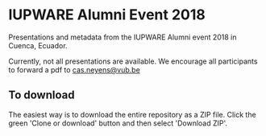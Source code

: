 # IUPWARE Alumni Event 2018
Presentations and metadata from the IUPWARE Alumni event 2018 in Cuenca, Ecuador.

Currently, not all presentations are available. We encourage all participants to forward a pdf to cas.neyens@vub.be

## To download
The easiest way is to download the entire repository as a ZIP file. Click the green 'Clone or download' button and then select 'Download ZIP'.
